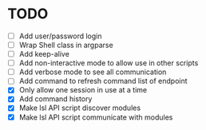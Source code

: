 # TODO
- [ ] Add user/password login
- [ ] Wrap Shell class in argparse
- [ ] Add keep-alive
- [ ] Add non-interactive mode to allow use in other scripts
- [ ] Add verbose mode to see all communication
- [ ] Add command to refresh command list of endpoint
- [x] Only allow one session in use at a time
- [x] Add command history
- [x] Make lsl API script discover modules
- [x] Make lsl API script communicate with modules
